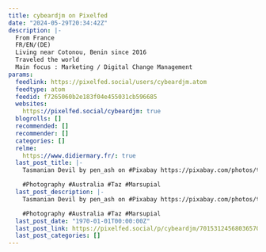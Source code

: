 ```yaml
---
title: cybeardjm on Pixelfed
date: "2024-05-29T20:34:42Z"
description: |-
  From France
  FR/EN/(DE)
  Living near Cotonou, Benin since 2016
  Traveled the world
  Main focus : Marketing / Digital Change Management
params:
  feedlink: https://pixelfed.social/users/cybeardjm.atom
  feedtype: atom
  feedid: f7265060b2e183f04e455031cb596685
  websites:
    https://pixelfed.social/cybeardjm: true
  blogrolls: []
  recommended: []
  recommender: []
  categories: []
  relme:
    https://www.didiermary.fr/: true
  last_post_title: |-
    Tasmanian Devil by pen_ash on #Pixabay https://pixabay.com/photos/tasmanian-devil-marsupial-wildlife-6479685/

    #Photography #Australia #Taz #Marsupial
  last_post_description: |-
    Tasmanian Devil by pen_ash on #Pixabay https://pixabay.com/photos/tasmanian-devil-marsupial-wildlife-6479685/

    #Photography #Australia #Taz #Marsupial
  last_post_date: "1970-01-01T00:00:00Z"
  last_post_link: https://pixelfed.social/p/cybeardjm/701531245680365704
  last_post_categories: []
---
```

